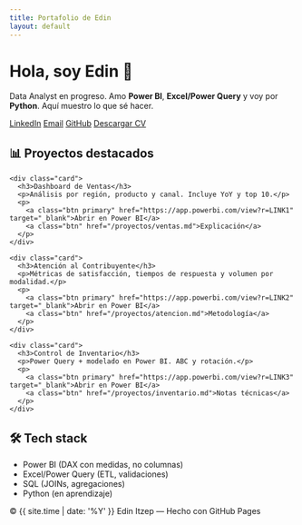 ```yaml
---
title: Portafolio de Edin
layout: default
---
```


<link rel="stylesheet" href="{{ '/assets/css/custom.css?v=2' | relative_url }}">

<div class="hero">
  <h1>Hola, soy Edin 👋</h1>
  <p>Data Analyst en progreso. Amo <b>Power BI</b>, <b>Excel/Power Query</b> y voy por <b>Python</b>. Aquí muestro lo que sé hacer.</p>
  <div class="badges">
    <a href="https://www.linkedin.com/tu-perfil" target="_blank">LinkedIn</a>
    <a href="mailto:tu.correo@ejemplo.com" target="_blank">Email</a>
    <a href="https://github.com/Edin-Itzep" target="_blank">GitHub</a>
    <a href="/Edin-CV.pdf" target="_blank">Descargar CV</a>
  </div>
</div>

<div class="section">
  <h2>📊 Proyectos destacados</h2>
  <div class="grid">

    <div class="card">
      <h3>Dashboard de Ventas</h3>
      <p>Análisis por región, producto y canal. Incluye YoY y top 10.</p>
      <p>
        <a class="btn primary" href="https://app.powerbi.com/view?r=LINK1" target="_blank">Abrir en Power BI</a>
        <a class="btn" href="/proyectos/ventas.md">Explicación</a>
      </p>
    </div>

    <div class="card">
      <h3>Atención al Contribuyente</h3>
      <p>Métricas de satisfacción, tiempos de respuesta y volumen por modalidad.</p>
      <p>
        <a class="btn primary" href="https://app.powerbi.com/view?r=LINK2" target="_blank">Abrir en Power BI</a>
        <a class="btn" href="/proyectos/atencion.md">Metodología</a>
      </p>
    </div>

    <div class="card">
      <h3>Control de Inventario</h3>
      <p>Power Query + modelado en Power BI. ABC y rotación.</p>
      <p>
        <a class="btn primary" href="https://app.powerbi.com/view?r=LINK3" target="_blank">Abrir en Power BI</a>
        <a class="btn" href="/proyectos/inventario.md">Notas técnicas</a>
      </p>
    </div>

  </div>
</div>

<div class="section">
  <h2>🛠️ Tech stack</h2>
  <ul>
    <li>Power BI (DAX con medidas, no columnas)</li>
    <li>Excel/Power Query (ETL, validaciones)</li>
    <li>SQL (JOINs, agregaciones)</li>
    <li>Python (en aprendizaje)</li>
  </ul>
</div>

<footer>
  © {{ site.time | date: '%Y' }} Edin Itzep — Hecho con GitHub Pages
</footer>
